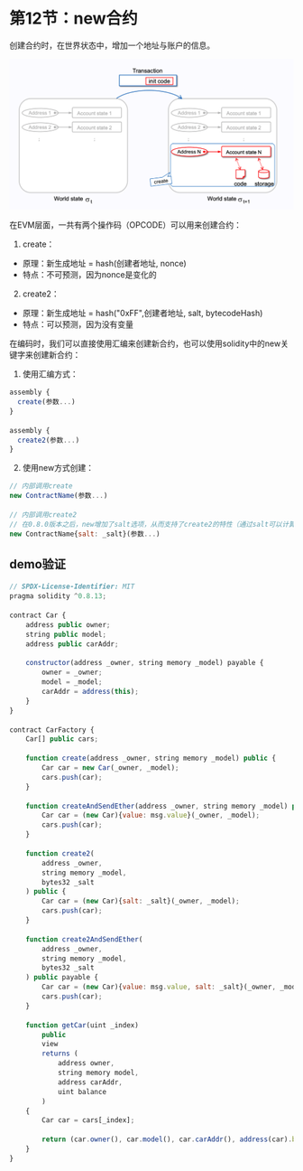 # 第12节：new合约

创建合约时，在世界状态中，增加一个地址与账户的信息。

![image-20220906214046327](assets/image-20220906214046327.png)

在EVM层面，一共有两个操作码（OPCODE）可以用来创建合约：

1. create：

- 原理：新生成地址 = hash(创建者地址, nonce)
- 特点：不可预测，因为nonce是变化的

2. create2：

- 原理：新生成地址 = hash("0xFF",创建者地址, salt, bytecodeHash)
- 特点：可以预测，因为没有变量

在编码时，我们可以直接使用汇编来创建新合约，也可以使用solidity中的new关键字来创建新合约：

1. 使用汇编方式：

```js
assembly {
  create(参数...)
}

assembly {
  create2(参数...)
}
```

2. 使用new方式创建：

```js
// 内部调用create
new ContractName(参数...)

// 内部调用create2
// 在0.8.0版本之后，new增加了salt选项，从而支持了create2的特性（通过salt可以计算出创建合约的地址）。
new ContractName{salt: _salt}(参数...)
```

## demo验证

```js
// SPDX-License-Identifier: MIT
pragma solidity ^0.8.13;

contract Car {
    address public owner;
    string public model;
    address public carAddr;

    constructor(address _owner, string memory _model) payable {
        owner = _owner;
        model = _model;
        carAddr = address(this);
    }
}

contract CarFactory {
    Car[] public cars;

    function create(address _owner, string memory _model) public {
        Car car = new Car(_owner, _model);
        cars.push(car);
    }

    function createAndSendEther(address _owner, string memory _model) public payable {
        Car car = (new Car){value: msg.value}(_owner, _model);
        cars.push(car);
    }

    function create2(
        address _owner,
        string memory _model,
        bytes32 _salt
    ) public {
        Car car = (new Car){salt: _salt}(_owner, _model);
        cars.push(car);
    }

    function create2AndSendEther(
        address _owner,
        string memory _model,
        bytes32 _salt
    ) public payable {
        Car car = (new Car){value: msg.value, salt: _salt}(_owner, _model);
        cars.push(car);
    }

    function getCar(uint _index)
        public
        view
        returns (
            address owner,
            string memory model,
            address carAddr,
            uint balance
        )
    {
        Car car = cars[_index];

        return (car.owner(), car.model(), car.carAddr(), address(car).balance);
    }
}
```


